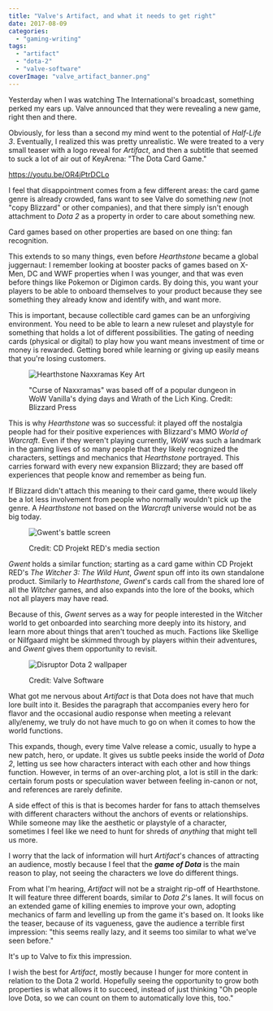 ```yaml
---
title: "Valve's Artifact, and what it needs to get right"
date: 2017-08-09
categories: 
  - "gaming-writing"
tags: 
  - "artifact"
  - "dota-2"
  - "valve-software"
coverImage: "valve_artifact_banner.png"
---
```


Yesterday when I was watching The International's broadcast, something perked my ears up. Valve announced that they were revealing a new game, right then and there.

<!--more-->

Obviously, for less than a second my mind went to the potential of _Half-Life 3_. Eventually, I realized this was pretty unrealistic. We were treated to a very small teaser with a logo reveal for _Artifact_, and then a subtitle that seemed to suck a lot of air out of KeyArena: "The Dota Card Game."

https://youtu.be/OR4jPtrDCLo

I feel that disappointment comes from a few different areas: the card game genre is already crowded, fans want to see Valve do something _new_ (not "copy Blizzard" or other companies), and that there simply isn't enough attachment to _Dota 2_ as a property in order to care about something new.

Card games based on other properties are based on one thing: fan recognition.

This extends to so many things, even before _Hearthstone_ became a global juggernaut: I remember looking at booster packs of games based on X-Men, DC and WWF properties when I was younger, and that was even before things like Pokemon or Digimon cards. By doing this, you want your players to be able to onboard themselves to your product because they see something they already know and identify with, and want more.

This is important, because collectible card games can be an unforgiving environment. You need to be able to learn a new ruleset and playstyle for something that holds a lot of different possibilities. The gating of needing cards (physical or digital) to play how you want means investment of time or money is rewarded. Getting bored while learning or giving up easily means that you're losing customers.

<figure>

![Hearthstone Naxxramas Key Art](images/hearthstone_naxxramas.png)

<figcaption>

"Curse of Naxxramas" was based off of a popular dungeon in WoW Vanilla's dying days and Wrath of the Lich King. Credit: Blizzard Press

</figcaption>

</figure>

This is why _Hearthstone_ was so successful: it played off the nostalgia people had for their positive experiences with Blizzard's MMO _World of Warcraft_. Even if they weren't playing currently, _WoW_ was such a landmark in the gaming lives of so many people that they likely recognized the characters, settings and mechanics that _Hearthstone_ portrayed. This carries forward with every new expansion Blizzard; they are based off experiences that people know and remember as being fun.

If Blizzard didn't attach this meaning to their card game, there would likely be a lot less involvement from people who normally wouldn't pick up the genre. A _Hearthstone_ not based on the _Warcraft_ universe would not be as big today.

<figure>

![Gwent's battle screen](images/gwent_battle_screen.png)

<figcaption>

Credit: CD Projekt RED's media section

</figcaption>

</figure>

_Gwent_ holds a similar function; starting as a card game within CD Projekt RED's _The Witcher 3: The Wild Hunt_, _Gwent_ spun off into its own standalone product. Similarly to _Hearthstone_, _Gwent_'s cards call from the shared lore of all the _Witcher_ games, and also expands into the lore of the books, which not all players may have read.

Because of this, _Gwent_ serves as a way for people interested in the Witcher world to get onboarded into searching more deeply into its history, and learn more about things that aren't touched as much. Factions like Skellige or Nilfgaard might be skimmed through by players within their adventures, and _Gwent_ gives them opportunity to revisit.

<figure>

![Disruptor Dota 2 wallpaper](images/disruptor_banner-dota2.png)

<figcaption>

Credit: Valve Software

</figcaption>

</figure>

What got me nervous about _Artifact_ is that Dota does not have that much lore built into it. Besides the paragraph that accompanies every hero for flavor and the occasional audio response when meeting a relevant ally/enemy, we truly do not have much to go on when it comes to how the world functions.

This expands, though, every time Valve release a comic, usually to hype a new patch, hero, or update. It gives us subtle peeks inside the world of _Dota_ _2_, letting us see how characters interact with each other and how things function. However, in terms of an over-arching plot, a lot is still in the dark: certain forum posts or speculation waver between feeling in-canon or not, and references are rarely definite.

A side effect of this is that is becomes harder for fans to attach themselves with different characters without the anchors of events or relationships. While someone may like the aesthetic or playstyle of a character, sometimes I feel like we need to hunt for shreds of _anything_ that might tell us more.

I worry that the lack of information will hurt _Artifact_'s chances of attracting an audience, mostly because I feel that the **_game of Dota_** is the main reason to play, not seeing the characters we love do different things.

From what I'm hearing, _Artifact_ will not be a straight rip-off of Hearthstone. It will feature three different boards, similar to _Dota 2_'s lanes. It will focus on an extended game of killing enemies to improve your own, adopting mechanics of farm and levelling up from the game it's based on. It looks like the teaser, because of its vagueness, gave the audience a terrible first impression: "this seems really lazy, and it seems too similar to what we've seen before."

It's up to Valve to fix this impression.

I wish the best for _Artifact_, mostly because l hunger for more content in relation to the Dota 2 world. Hopefully seeing the opportunity to grow both properties is what allows it to succeed, instead of just thinking "Oh people love Dota, so we can count on them to automatically love this, too."
